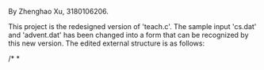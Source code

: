By Zhenghao Xu, 3180106206.

This project is the redesigned version of 'teach.c'.
The sample input 'cs.dat' and 'advent.dat' has been changed into a form that can be recognized by this new version. The edited external structure is as follows:

/*
 *<title>
 *<question index>
 *<response>
 *-----
 *<question text>
 *-----
 *<answer1>: <next question index>
 *<answer2>:...
 */
